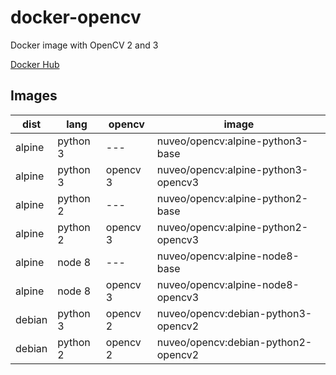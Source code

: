 # docker-opencv

Docker image with OpenCV 2 and 3

[Docker Hub](https://hub.docker.com/r/nuveo/opencv/)

## Images

| dist | lang | opencv | image
| --- | --- | --- | --- |
| alpine | python 3 | --- | nuveo/opencv:alpine-python3-base
| alpine | python 3 | opencv 3 | nuveo/opencv:alpine-python3-opencv3
| alpine | python 2 | --- | nuveo/opencv:alpine-python2-base
| alpine | python 2 | opencv 3 | nuveo/opencv:alpine-python2-opencv3
| alpine | node 8 | --- | nuveo/opencv:alpine-node8-base
| alpine | node 8 | opencv 3 | nuveo/opencv:alpine-node8-opencv3
| debian | python 3 | opencv 2 | nuveo/opencv:debian-python3-opencv2
| debian | python 2 | opencv 2 | nuveo/opencv:debian-python2-opencv2
